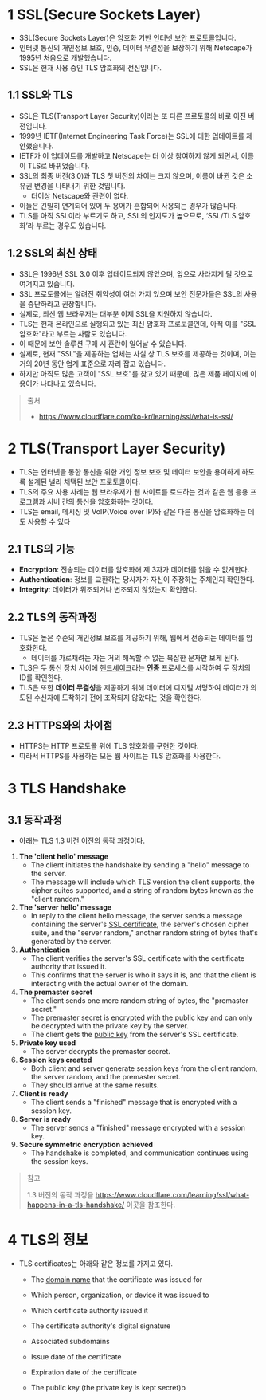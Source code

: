 # 1 SSL(Secure Sockets Layer)

- SSL(Secure Sockets Layer)은 암호화 기반 인터넷 보안 프로토콜입니다. 
- 인터넷 통신의 개인정보 보호, 인증, 데이터 무결성을 보장하기 위해 Netscape가 1995년 처음으로 개발했습니다. 
- SSL은 현재 사용 중인 TLS 암호화의 전신입니다.



## 1.1 SSL와 TLS

- SSL은 TLS(Transport Layer Security)이라는 또 다른 프로토콜의 바로 이전 버전입니다. 
- 1999년 IETF(Internet Engineering Task Force)는 SSL에 대한 업데이트를 제안했습니다. 
- IETF가 이 업데이트를 개발하고 Netscape는 더 이상 참여하지 않게 되면서, 이름이 TLS로 바뀌었습니다. 
- SSL의 최종 버전(3.0)과 TLS 첫 버전의 차이는 크지 않으며, 이름이 바뀐 것은 소유권 변경을 나타내기 위한 것입니다.
  - 더이상 Netscape와 관련이 없다.
- 이들은 긴밀히 연계되어 있어 두 용어가 혼합되어 사용되는 경우가 많습니다. 
- TLS를 아직 SSL이라 부르기도 하고, SSL의 인지도가 높으므로, ‘SSL/TLS 암호화’라 부르는 경우도 있습니다.



## 1.2 SSL의 최신 상태

- SSL은 1996년 SSL 3.0 이후 업데이트되지 않았으며, 앞으로 사라지게 될 것으로 여겨지고 있습니다. 
- SSL 프로토콜에는 알려진 취약성이 여러 가지 있으며 보안 전문가들은 SSL의 사용을 중단하라고 권장합니다. 
- 실제로, 최신 웹 브라우저는 대부분 이제 SSL을 지원하지 않습니다.
- TLS는 현재 온라인으로 실행되고 있는 최신 암호화 프로토콜인데, 아직 이를 "SSL 암호화"라고 부르는 사람도 있습니다. 
- 이 때문에 보안 솔루션 구매 시 혼란이 일어날 수 있습니다. 
- 실제로, 현재 "SSL"을 제공하는 업체는 사실 상 TLS 보호를 제공하는 것이며, 이는 거의 20년 동안 업계 표준으로 자리 잡고 있습니다. 
- 하지만 아직도 많은 고객이 "SSL 보호"를 찾고 있기 때문에, 많은 제품 페이지에 이 용어가 나타나고 있습니다.



> 출처
>
> - https://www.cloudflare.com/ko-kr/learning/ssl/what-is-ssl/



# 2 TLS(Transport Layer Security)

- TLS는 인터넷을 통한 통신을 위한 개인 정보 보호 및 데이터 보안을 용이하게 하도록 설계된 널리 채택된 보안 프로토콜이다. 
- TLS의 주요 사용 사례는 웹 브라우저가 웹 사이트를 로드하는 것과 같은 웹 응용 프로그램과 서버 간의 통신을 암호화하는 것이다.
- TLS는 email, 메시징 및 VoIP(Voice over IP)와 같은 다른 통신을 암호화하는 데도 사용할 수 있다



## 2.1 TLS의 기능

- **Encryption**: 전송되는 데이터를 암호화해 제 3자가 데이터를 읽을 수 없게한다.
- **Authentication**: 정보를 교환하는 당사자가 자신이 주장하는 주체인지 확인한다.
- **Integrity**: 데이터가 위조되거나 변조되지 않았는지 확인한다.



## 2.2 TLS의 동작과정

- TLS은 높은 수준의 개인정보 보호를 제공하기 위해, 웹에서 전송되는 데이터를 암호화한다. 
  - 데이터를 가로채려는 자는 거의 해독할 수 없는 복잡한 문자만 보게 된다.
- TLS은 두 통신 장치 사이에 [핸드셰이크](https://www.cloudflare.com/learning/ssl/what-happens-in-a-tls-handshake/)라는 **인증** 프로세스를 시작하여 두 장치의 ID를 확인한다.
- TLS은 또한 **데이터 무결성**을 제공하기 위해 데이터에 디지털 서명하여 데이터가 의도된 수신자에 도착하기 전에 조작되지 않았다는 것을 확인한다.



## 2.3 HTTPS와의 차이점

- HTTPS는 HTTP 프로토콜 위에 TLS 암호화를 구현한 것이다.
- 따라서 HTTPS를 사용하는 모든 웹 사이트는 TLS 암호화를 사용한다.



# 3 TLS Handshake



## 3.1 동작과정

- 아래는 TLS 1.3 버전 이전의 동작 과정이다.

1. **The 'client hello' message**
   - The client initiates the handshake by sending a "hello" message to the server. 
   - The message will include which TLS version the client supports, the cipher suites supported, and a string of random bytes known as the "client random."
2. **The 'server hello' message**
   - In reply to the client hello message, the server sends a message containing the server's [SSL certificate](https://www.cloudflare.com/learning/ssl/what-is-an-ssl-certificate/), the server's chosen cipher suite, and the "server random," another random string of bytes that's generated by the server.
3. **Authentication**
   - The client verifies the server's SSL certificate with the certificate authority that issued it. 
   - This confirms that the server is who it says it is, and that the client is interacting with the actual owner of the domain.
4. **The premaster secret** 
   - The client sends one more random string of bytes, the "premaster secret." 
   - The premaster secret is encrypted with the public key and can only be decrypted with the private key by the server. 
   - The client gets the [public key](https://www.cloudflare.com/learning/ssl/how-does-public-key-encryption-work/) from the server's SSL certificate.
5. **Private key used**
   - The server decrypts the premaster secret.
6. **Session keys created**
   - Both client and server generate session keys from the client random, the server random, and the premaster secret. 
   - They should arrive at the same results.
7. **Client is ready**
   - The client sends a "finished" message that is encrypted with a session key.
8. **Server is ready** 
   - The server sends a "finished" message encrypted with a session key.
9. **Secure symmetric encryption achieved** 
   - The handshake is completed, and communication continues using the session keys.



> 참고
>
> 1.3 버전의 동작 과정을 https://www.cloudflare.com/learning/ssl/what-happens-in-a-tls-handshake/ 이곳을 참조한다.



# 4 TLS의 정보

- TLS certificates는 아래와 같은 정보를 가지고 있다.

  - The [domain name](https://www.cloudflare.com/learning/dns/glossary/what-is-a-domain-name/) that the certificate was issued for

  - Which person, organization, or device it was issued to

  - Which certificate authority issued it

  - The certificate authority's digital signature

  - Associated subdomains

  - Issue date of the certificate

  - Expiration date of the certificate

  - The public key (the private key is kept secret)b
